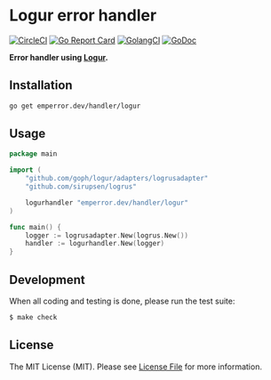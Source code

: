 # Logur error handler

[![CircleCI](https://circleci.com/gh/emperror/handler-logur.svg?style=svg)](https://circleci.com/gh/emperror/handler-logur)
[![Go Report Card](https://goreportcard.com/badge/emperror.dev/handler/logur?style=flat-square)](https://goreportcard.com/report/emperror.dev/handler/logur)
[![GolangCI](https://golangci.com/badges/github.com/emperror/handler-logur.svg)](https://golangci.com/r/github.com/emperror/handler-logur)
[![GoDoc](http://img.shields.io/badge/godoc-reference-5272B4.svg?style=flat-square)](https://godoc.org/emperror.dev/handler/logur)

**Error handler using [Logur](https://github.com/goph/logur).**


## Installation

```bash
go get emperror.dev/handler/logur
```


## Usage

```go
package main

import (
	"github.com/goph/logur/adapters/logrusadapter"
	"github.com/sirupsen/logrus"

	logurhandler "emperror.dev/handler/logur"
)

func main() {
	logger := logrusadapter.New(logrus.New())
	handler := logurhandler.New(logger)
}
```


## Development

When all coding and testing is done, please run the test suite:

``` bash
$ make check
```


## License

The MIT License (MIT). Please see [License File](LICENSE) for more information.
